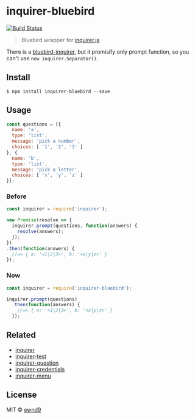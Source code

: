 # inquirer-bluebird

[![Build Status](https://travis-ci.org/ewnd9/inquirer-bluebird.svg?branch=master)](https://travis-ci.org/ewnd9/inquirer-bluebird)

> Bluebird wrapper for [inquirer.js](https://www.npmjs.com/package/inquirer)

There is a [bluebird-inquirer](https://www.npmjs.com/package/bluebird-inquirer),
but it promisify only prompt function, so you can't use `new inquirer.Separator()`.

## Install

```
$ npm install inquirer-bluebird --save
```

## Usage

```js
const questions = [{
  name: 'a',
  type: 'list',
  message: 'pick a number',
  choices: [ '1', '2', '3' ]
}, {
  name: 'b',
  type: 'list',
  message: 'pick a letter',
  choices: [ 'x', 'y', 'z' ]
}];
```

### Before

```js
const inquirer = require('inquirer');

new Promise(resolve => {
  inquirer.prompt(questions, function(answers) {
    resolve(answers);
  });  
})
.then(function(answers) {
  //=> { a: '<1|2|3>', b: '<x|y|z>' }
});
```

### Now

```js
const inquirer = require('inquirer-bluebird');

inquirer.prompt(questions)
  .then(function(answers) {
    //=> { a: '<1|2|3>', b: '<x|y|z>' }
  });
```

## Related

- [inquirer](https://github.com/sboudrias/Inquirer.js)
- [inquirer-test](https://github.com/ewnd9/inquirer-test)
- [inquirer-question](https://github.com/ewnd9/inquirer-question)
- [inquirer-credentials](https://github.com/ewnd9/inquirer-credentials)
- [inquirer-menu](https://github.com/ewnd9/inquirer-menu)

## License

MIT © [ewnd9](http://ewnd9.com)
